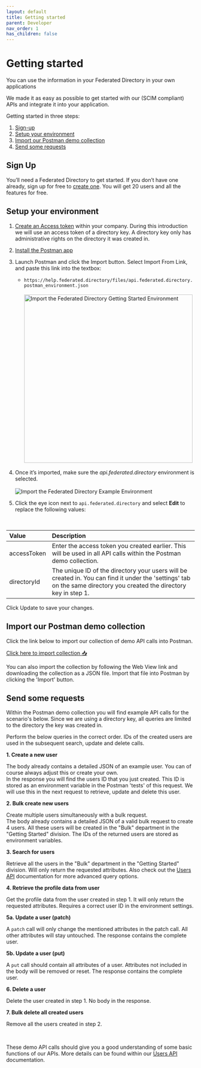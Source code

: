 ```yaml
---
layout: default
title: Getting started
parent: Developer
nav_order: 1
has_children: false
---
```


# Getting started

You can use the information in your Federated Directory in your own applications

We made it as easy as possible to get started with our (SCIM compliant) APIs and integrate it into your application.

Getting started in three steps:

1. [Sign-up](#sign-up)
2. [Setup your environment](#setup-your-environment)
3. [Import our Postman demo collection](#import-our-postman-demo-collection)
4. [Send some requests](#send-some-requests)

## Sign Up

You’ll need a Federated Directory to get started. If you don’t have one already, sign up for free to [create one](/getting-started#f1). You will get 20 users and all the features for free.

## Setup your environment

1. [Create an Access token](/developer/obtaining-a-token) within your company. During this introduction we will use an access token of a directory key. A directory key only has administrative rights on the directory it was created in.

2. [Install the Postman app](https://www.getpostman.com/apps)

3. Launch Postman and click the Import button. Select Import From Link, and paste this link into the textbox:

   - `https://help.federated.directory/files/api.federated.directory.postman_environment.json` <br><br>
     <img style="width: 450px" src="../../assets/images/developer-gettingstarted-pmenvironment1.jpg" alt="Import the Federated Directory Getting Started Environment"/>

4. Once it’s imported, make sure the _api.federated.directory_ environment is selected.
   <br><br>![Import the Federated Directory Example Environment](../../assets/images/developer-gettingstarted-pmenvironment2.jpg "Import the Federated Directory Example Environment")
   <br>
5. Click the eye icon next to `api.federated.directory` and select **Edit** to replace the following values:

<br>

| Value       | Description                                                                                                                                                           |
| :---------- | :-------------------------------------------------------------------------------------------------------------------------------------------------------------------- |
| accessToken | Enter the access token you created earlier. This will be used in all API calls within the Postman demo collection.                                                    |
| directoryId | The unique ID of the directory your users will be created in. You can find it under the 'settings' tab on the same directory you created the directory key in step 1. |

Click Update to save your changes.

## Import our Postman demo collection

Click the link below to import our collection of demo API calls into Postman.

<a href="https://app.getpostman.com/run-collection/2fa300b7bcf5a4a9e25e" target="_blank">Click here to import collection 📥</a>

You can also import the collection by following the Web View link and downloading the collection as a JSON file. Import that file into Postman by clicking the 'Import' button.

## Send some requests

Within the Postman demo collection you will find example API calls for the scenario's below. Since we are using a directory key, all queries are limited to the directory the key was created in.

Perform the below queries in the correct order. IDs of the created users are used in the subsequent search, update and delete calls.

**1. Create a new user**

The body already contains a detailed JSON of an example user. You can of course always adjust this or create your own.  
In the response you will find the users ID that you just created. This ID is stored as an environment variable in the Postman 'tests' of this request. We will use this in the next request to retrieve, update and delete this user.

**2. Bulk create new users**

Create multiple users simultaneously with a bulk request.  
The body already contains a detailed JSON of a valid bulk request to create 4 users. All these users will be created in the "Bulk" department in the "Getting Started" division. The IDs of the returned users are stored as environment variables.

**3. Search for users**

Retrieve all the users in the "Bulk" department in the "Getting Started" division. Will only return the requested attributes. Also check out the [Users API](/developer/users-api) documentation for more advanced query options.

**4. Retrieve the profile data from user**

Get the profile data from the user created in step 1. It will only return the requested attributes. Requires a correct user ID in the environment settings.

**5a. Update a user (patch)**

A `patch` call will only change the mentioned attributes in the patch call. All other attributes will stay untouched. The response contains the complete user.

**5b. Update a user (put)**

A `put` call should contain all attributes of a user. Attributes not included in the body will be removed or reset. The response contains the complete user.

**6. Delete a user**

Delete the user created in step 1. No body in the response.

**7. Bulk delete all created users**

Remove all the users created in step 2.

<br>

These demo API calls should give you a good understanding of some basic functions of our APIs.
More details can be found within our [Users API](/developer/users-api) documentation.
